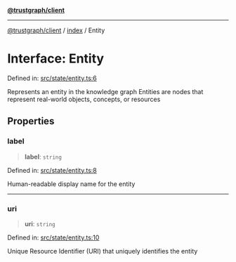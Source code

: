 [**@trustgraph/client**](../../README.md)

***

[@trustgraph/client](../../README.md) / [index](../README.md) / Entity

# Interface: Entity

Defined in: [src/state/entity.ts:6](https://github.com/trustgraph-ai/trustgraph-ts-client/blob/4700024d623d01d40c50072d60c021f3b6c60b54/src/state/entity.ts#L6)

Represents an entity in the knowledge graph
Entities are nodes that represent real-world objects, concepts, or resources

## Properties

### label

> **label**: `string`

Defined in: [src/state/entity.ts:8](https://github.com/trustgraph-ai/trustgraph-ts-client/blob/4700024d623d01d40c50072d60c021f3b6c60b54/src/state/entity.ts#L8)

Human-readable display name for the entity

***

### uri

> **uri**: `string`

Defined in: [src/state/entity.ts:10](https://github.com/trustgraph-ai/trustgraph-ts-client/blob/4700024d623d01d40c50072d60c021f3b6c60b54/src/state/entity.ts#L10)

Unique Resource Identifier (URI) that uniquely identifies the entity
